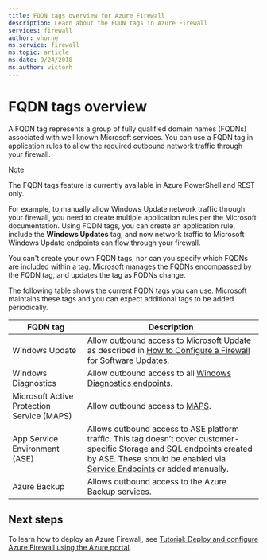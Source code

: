 ```yaml
---
title: FQDN tags overview for Azure Firewall
description: Learn about the FQDN tags in Azure Firewall
services: firewall
author: vhorne
ms.service: firewall
ms.topic: article
ms.date: 9/24/2018
ms.author: victorh
---
```


# FQDN tags overview

A FQDN tag represents a group of fully qualified domain names (FQDNs) associated with well known Microsoft services. You can use a FQDN tag in application rules to allow the required outbound network traffic through your firewall.

>[!NOTE]
>The FQDN tags feature is currently available in Azure PowerShell and REST only.

For example, to manually allow Windows Update network traffic through your firewall, you need to create multiple application rules per the Microsoft documentation. Using FQDN tags, you can create an application rule, include the **Windows Updates** tag, and now network traffic to Microsoft Windows Update endpoints can flow through your firewall.

You can't create your own FQDN tags, nor can you specify which FQDNs are included within a tag. Microsoft manages the FQDNs encompassed by the FQDN tag, and updates the tag as FQDNs change. 

<!--- screenshot of application rule with a FQDN tag.-->

The following table shows the current FQDN tags you can use. Microsoft maintains these tags and you can expect additional tags to be added periodically.

|FQDN tag  |Description  |
|---------|---------|
|Windows Update     |Allow outbound access to Microsoft Update as described in [How to Configure a Firewall for Software Updates](https://technet.microsoft.com/library/bb693717.aspx).|
|Windows Diagnostics|Allow outbound access to all [Windows Diagnostics endpoints](https://docs.microsoft.com/windows/privacy/configure-windows-diagnostic-data-in-your-organization#endpoints).|
|Microsoft Active Protection Service (MAPS)|Allow outbound access to [MAPS](https://cloudblogs.microsoft.com/enterprisemobility/2016/05/31/important-changes-to-microsoft-active-protection-service-maps-endpoint/).|
|App Service Environment (ASE)|Allows outbound access to ASE platform traffic. This tag doesn’t cover customer-specific Storage and SQL endpoints created by ASE. These should be enabled via [Service Endpoints](../virtual-network/tutorial-restrict-network-access-to-resources.md) or added manually.|
|Azure Backup|Allows outbound access to the Azure Backup services.

## Next steps

To learn how to deploy an Azure Firewall, see [Tutorial: Deploy and configure Azure Firewall using the Azure portal](tutorial-firewall-deploy-portal.md).